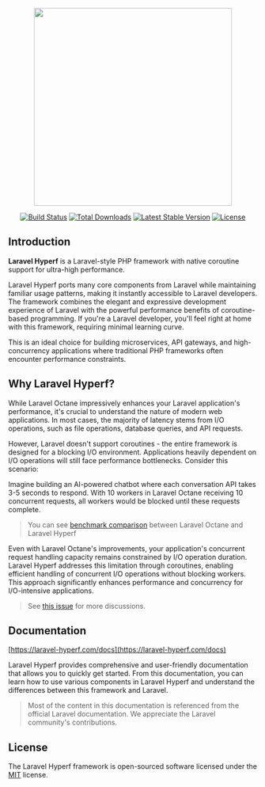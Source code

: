 <p align="center"><a href="https://laravel-hyperf.com" target="_blank"><img src="https://laravel-hyperf.com/logo.svg" width="400"></a></p>

<p align="center">
<a href="https://github.com/laravel-hyperf/laravel-hyperf/actions"><img src="https://github.com/laravel-hyperf/laravel-hyperf/workflows/tests/badge.svg" alt="Build Status"></a>
<a href="https://packagist.org/packages/laravel-hyperf/framework"><img src="https://img.shields.io/packagist/dt/laravel-hyperf/framework" alt="Total Downloads"></a>
<a href="https://packagist.org/packages/laravel-hyperf/laravel-hyperf"><img src="https://img.shields.io/packagist/v/laravel-hyperf/laravel-hyperf" alt="Latest Stable Version"></a>
<a href="https://packagist.org/packages/laravel-hyperf/laravel-hyperf"><img src="https://img.shields.io/packagist/l/laravel-hyperf/laravel-hyperf" alt="License"></a>
</p>

## Introduction

**Laravel Hyperf** is a Laravel-style PHP framework with native coroutine support for ultra-high performance.

Laravel Hyperf ports many core components from Laravel while maintaining familiar usage patterns, making it instantly accessible to Laravel developers. The framework combines the elegant and expressive development experience of Laravel with the powerful performance benefits of coroutine-based programming. If you're a Laravel developer, you'll feel right at home with this framework, requiring minimal learning curve.

This is an ideal choice for building microservices, API gateways, and high-concurrency applications where traditional PHP frameworks often encounter performance constraints.

## Why Laravel Hyperf?

While Laravel Octane impressively enhances your Laravel application's performance, it's crucial to understand the nature of modern web applications. In most cases, the majority of latency stems from I/O operations, such as file operations, database queries, and API requests.

However, Laravel doesn't support coroutines - the entire framework is designed for a blocking I/O environment. Applications heavily dependent on I/O operations will still face performance bottlenecks. Consider this scenario:

Imagine building an AI-powered chatbot where each conversation API takes 3-5 seconds to respond. With 10 workers in Laravel Octane receiving 10 concurrent requests, all workers would be blocked until these requests complete.

> You can see [benchmark comparison](https://laravel-hyperf.com/docs/introduction.html#benchmark) between Laravel Octane and Laravel Hyperf

Even with Laravel Octane's improvements, your application's concurrent request handling capacity remains constrained by I/O operation duration. Laravel Hyperf addresses this limitation through coroutines, enabling efficient handling of concurrent I/O operations without blocking workers. This approach significantly enhances performance and concurrency for I/O-intensive applications.

> See [this issue](https://github.com/laravel/octane/issues/765) for more discussions.

## Documentation

[https://laravel-hyperf.com/docs](https://laravel-hyperf.com/docs)

Laravel Hyperf provides comprehensive and user-friendly documentation that allows you to quickly get started. From this documentation, you can learn how to use various components in Laravel Hyperf and understand the differences between this framework and Laravel.

> Most of the content in this documentation is referenced from the official Laravel documentation. We appreciate the Laravel community's contributions.

## License

The Laravel Hyperf framework is open-sourced software licensed under the [MIT](https://opensource.org/licenses/MIT) license.